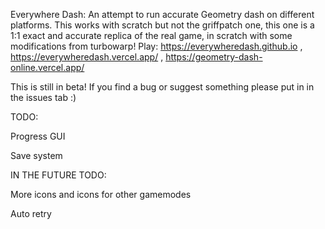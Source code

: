 Everywhere Dash:
An attempt to run accurate Geometry dash on different platforms.
This works with scratch but not the griffpatch one, this one is a 1:1 exact and accurate replica of the real game, in scratch with some modifications from turbowarp!
Play: https://everywheredash.github.io , https://everywheredash.vercel.app/ , https://geometry-dash-online.vercel.app/

This is still in beta! If you find a bug or suggest something please put in in the issues tab :)

TODO:

Progress GUI 

Save system

IN THE FUTURE TODO: 

More icons and icons for other gamemodes

Auto retry
